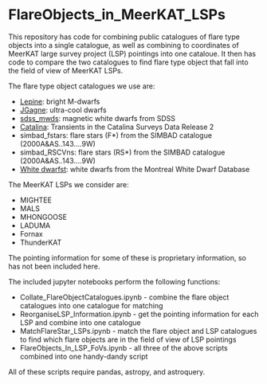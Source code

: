 # FlareObjects_in_MeerKAT_LSPs
This repository has code for combining public catalogues of flare type objects into a single catalogue, as well as combining to coordinates of MeerKAT large survey project (LSP) pointings into one cataloue. It then has code to compare the two catalogues to find flare type object that fall into the field of view of MeerKAT LSPs.

The flare type object catalogues we use are:
<ul>
  <li><a href="https://ui.adsabs.harvard.edu/abs/2011AJ....142..138L/abstract">Lepine</a>: bright M-dwarfs</li>
  <li><a href="https://jgagneastro.com/list-of-ultracool-dwarfs/">JGagne</a>: ultra-cool dwarfs</li>
  <li><a href="https://ui.adsabs.harvard.edu/abs/2013MNRAS.429.2934K/abstract">sdss_mwds</a>: magnetic white dwarfs from SDSS</li>
  <li><a href="https://ui.adsabs.harvard.edu/abs/2009ApJ...696..870D/abstract">Catalina</a>: Transients in the Catalina Surveys Data Release 2</li>
  <li>simbad_fstars: flare stars (F*) from the SIMBAD catalogue (2000A&AS..143....9W)</li>
  <li>simbad_RSCVns: flare stars (RS*) from the SIMBAD catalogue (2000A&AS..143....9W)</li>
  <li><a href="http://www.montrealwhitedwarfdatabase.org/references.html">White dwarfst</a>: white dwarfs from the Montreal White Dwarf Database</li>
</ul>

The MeerKAT LSPs we consider are:
<ul>
  <li>MIGHTEE</li>
  <li>MALS</li>
  <li>MHONGOOSE</li>
  <li>LADUMA</li>
  <li>Fornax</li>
  <li>ThunderKAT</li>
</ul>
The pointing information for some of these is proprietary information, so has not been included here.

The included jupyter notebooks perform the following functions:
<ul>
  <li>Collate_FlareObjectCatalogues.ipynb - combine the flare object catalogues into one catalogue for matching</li>
  <li>ReorganiseLSP_Information.ipynb - get the pointing information for each LSP and combine into one catalogue</li>
  <li>MatchFlareStar_LSPs.ipynb - match the flare object and LSP catalogues to find which flare objects are in the field of view of LSP pointings</li>
  <li>FlareObjects_In_LSP_FoVs.ipynb - all three of the above scripts combined into one handy-dandy script</li>
</ul>

All of these scripts require pandas, astropy, and astroquery.

